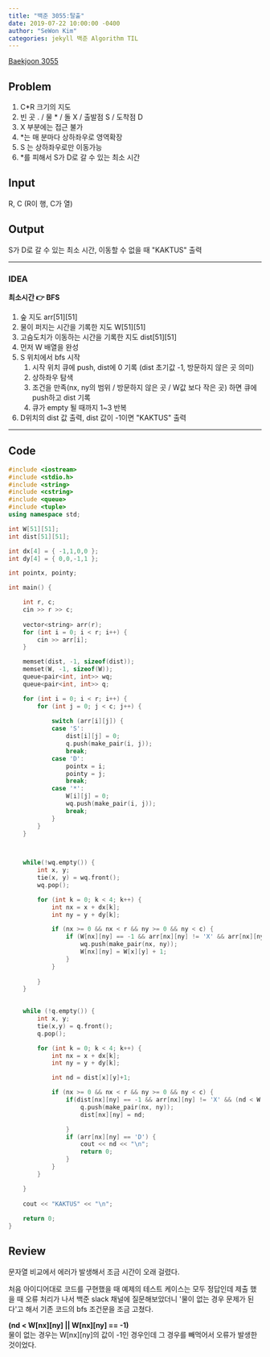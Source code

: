 ```yaml
---
title: "백준 3055:탈출"
date: 2019-07-22 10:00:00 -0400
author: "SeWon Kim"
categories: jekyll 백준 Algorithm TIL
---
```


[Baekjoon 3055](https://www.acmicpc.net/problem/3055)

## Problem
  1. C*R 크기의 지도
  2. 빈 곳 . / 물 * / 돌 X / 출발점 S / 도착점 D
  3. X 부분에는 접근 불가
  4. *는 매 분마다 상하좌우로 영역확장
  5. S 는 상하좌우로만 이동가능
  6. *를 피해서 S가 D로 갈 수 있는 최소 시간

## Input
  R, C (R이 행, C가 열)
    
## Output
  S가 D로 갈 수 있는 최소 시간, 이동할 수 없을 때 "KAKTUS" 출력


---


### IDEA
  **최소시간 👉 BFS**
  
  1. 숲 지도 arr[51][51]
  2. 물이 퍼지는 시간을 기록한 지도 W[51][51]
  3. 고슴도치가 이동하는 시간을 기록한 지도 dist[51][51]
  4. 먼저 W 배열을 완성
  5. S 위치에서 bfs 시작
      1. 시작 위치 큐에 push, dist에 0 기록 (dist 초기값 -1, 방문하지 않은 곳 의미)
      2. 상하좌우 탐색
      3. 조건을 만족(nx, ny의 범위 / 방문하지 않은 곳 / W값 보다 작은 곳) 하면 큐에 push하고 dist 기록
      4. 큐가 empty 될 때까지 1~3 반복
  6. D위치의 dist 값 출력, dist 값이 -1이면 "KAKTUS" 출력
     
---


## Code
```cpp
#include <iostream>
#include <stdio.h>
#include <string>
#include <cstring>
#include <queue>
#include <tuple>
using namespace std;

int W[51][51];
int dist[51][51];

int dx[4] = { -1,1,0,0 };
int dy[4] = { 0,0,-1,1 };

int pointx, pointy; 

int main() {

	int r, c;
	cin >> r >> c;
	
	vector<string> arr(r);
	for (int i = 0; i < r; i++) {
		cin >> arr[i];
	}

	memset(dist, -1, sizeof(dist));
	memset(W, -1, sizeof(W));
	queue<pair<int, int>> wq;
	queue<pair<int, int>> q;

	for (int i = 0; i < r; i++) {
		for (int j = 0; j < c; j++) {
			
			switch (arr[i][j]) {
			case 'S':
				dist[i][j] = 0;
				q.push(make_pair(i, j));
				break;
			case 'D':
				pointx = i;
				pointy = j;
				break;
			case '*':
				W[i][j] = 0;
				wq.push(make_pair(i, j));
				break;
			}
		}
	}

	

	while(!wq.empty()) {
		int x, y;
		tie(x, y) = wq.front();
		wq.pop();

		for (int k = 0; k < 4; k++) {
			int nx = x + dx[k];
			int ny = y + dy[k];

			if (nx >= 0 && nx < r && ny >= 0 && ny < c) {
				if (W[nx][ny] == -1 && arr[nx][ny] != 'X' && arr[nx][ny] != 'D') {
					wq.push(make_pair(nx, ny));
					W[nx][ny] = W[x][y] + 1;
				}
			}
			
		}
	}

	
	while (!q.empty()) {
		int x, y;
		tie(x,y) = q.front();
		q.pop();

		for (int k = 0; k < 4; k++) {
			int nx = x + dx[k];
			int ny = y + dy[k];

			int nd = dist[x][y]+1;

			if (nx >= 0 && nx < r && ny >= 0 && ny < c) {
				if(dist[nx][ny] == -1 && arr[nx][ny] != 'X' && (nd < W[nx][ny] || W[nx][ny] == -1)) {
					q.push(make_pair(nx, ny));
					dist[nx][ny] = nd;

				}
				if (arr[nx][ny] == 'D') {
					cout << nd << "\n";
					return 0;
				}
			}
		}

	}
		
	cout << "KAKTUS" << "\n";
	
	return 0;
}
```


## Review
문자열 비교에서 에러가 발생해서 조금 시간이 오래 걸렸다.

처음 아이디어대로 코드를 구현했을 때 예제의 테스트 케이스는 모두 정답인데 제출 했을 때 오류 처리가 나서 백준 slack 채널에 질문해보았더니 '물이 없는 경우 문제가 된다'고 해서 기존 코드의 bfs 조건문을 조금 고쳤다.

**(nd < W[nx][ny] || W[nx][ny] == -1)** \
물이 없는 경우는 W[nx][ny]의 값이 -1인 경우인데 그 경우를 빼먹어서 오류가 발생한 것이었다. 
